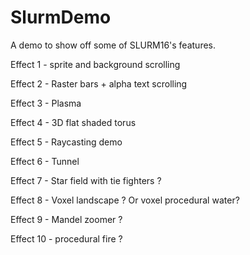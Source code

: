 SlurmDemo
=========

A demo to show off some of SLURM16's features. 

Effect 1 - sprite and background scrolling

Effect 2 - Raster bars + alpha text scrolling

Effect 3 - Plasma

Effect 4 - 3D flat shaded torus

Effect 5 - Raycasting demo

Effect 6 - Tunnel

Effect 7 - Star field with tie fighters ?

Effect 8 - Voxel landscape ? Or voxel procedural water?

Effect 9 - Mandel zoomer ?

Effect 10 - procedural fire ?

